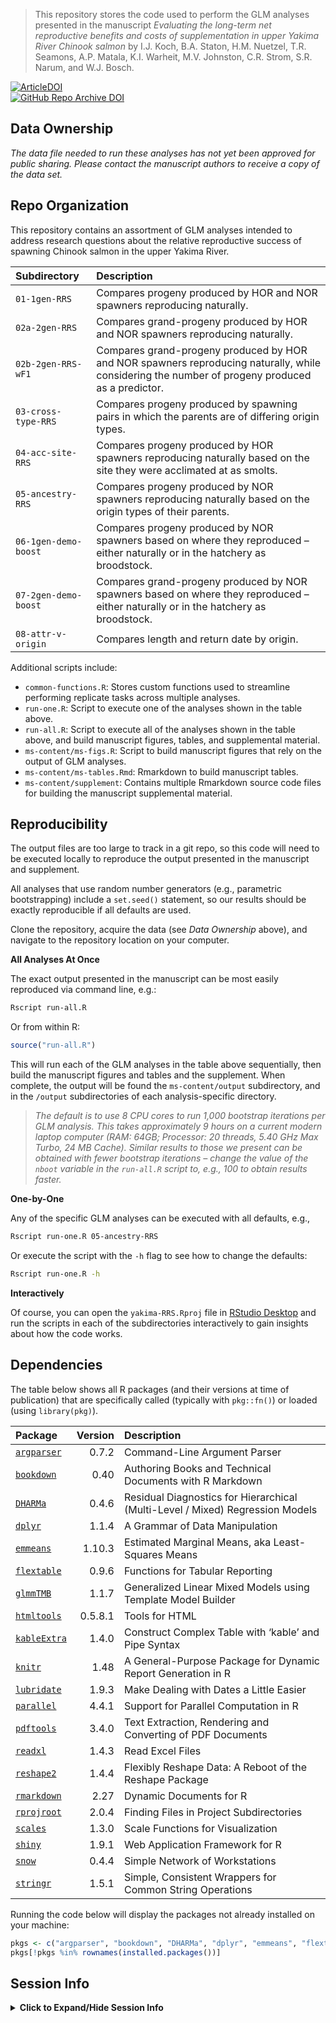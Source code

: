 
> This repository stores the code used to perform the GLM analyses
> presented in the manuscript *Evaluating the long-term net reproductive
> benefits and costs of supplementation in upper Yakima River Chinook
> salmon* by I.J. Koch, B.A. Staton, H.M. Nuetzel, T.R. Seamons, A.P.
> Matala, K.I. Warheit, M.V. Johnston, C.R. Strom, S.R. Narum, and W.J.
> Bosch.

[![ArticleDOI](https://img.shields.io/badge/Article-PLACEHOLDER%20IF%20ACCEPTED-blue?logo=doi&logoColor=f5f5f5)]()  
[![GitHub Repo Archive
DOI](https://img.shields.io/badge/GitHub%20Repo%20Archive-PLACEHOLDER%20WHEN%20MINTED-blue?logo=github)]()

## Data Ownership

*The data file needed to run these analyses has not yet been approved
for public sharing. Please contact the manuscript authors to receive a
copy of the data set.*

## Repo Organization

This repository contains an assortment of GLM analyses intended to
address research questions about the relative reproductive success of
spawning Chinook salmon in the upper Yakima River.

| Subdirectory         | Description                                                                                                                                     |
|:---------------------|:------------------------------------------------------------------------------------------------------------------------------------------------|
| `01-1gen-RRS`        | Compares progeny produced by HOR and NOR spawners reproducing naturally.                                                                        |
| `02a-2gen-RRS`       | Compares grand-progeny produced by HOR and NOR spawners reproducing naturally.                                                                  |
| `02b-2gen-RRS-wF1`   | Compares grand-progeny produced by HOR and NOR spawners reproducing naturally, while considering the number of progeny produced as a predictor. |
| `03-cross-type-RRS`  | Compares progeny produced by spawning pairs in which the parents are of differing origin types.                                                 |
| `04-acc-site-RRS`    | Compares progeny produced by HOR spawners reproducing naturally based on the site they were acclimated at as smolts.                            |
| `05-ancestry-RRS`    | Compares progeny produced by NOR spawners reproducing naturally based on the origin types of their parents.                                     |
| `06-1gen-demo-boost` | Compares progeny produced by NOR spawners based on where they reproduced – either naturally or in the hatchery as broodstock.                   |
| `07-2gen-demo-boost` | Compares grand-progeny produced by NOR spawners based on where they reproduced – either naturally or in the hatchery as broodstock.             |
| `08-attr-v-origin`   | Compares length and return date by origin.                                                                                                      |

Additional scripts include:

- `common-functions.R`: Stores custom functions used to streamline
  performing replicate tasks across multiple analyses.
- `run-one.R`: Script to execute one of the analyses shown in the table
  above.
- `run-all.R`: Script to execute all of the analyses shown in the table
  above, and build manuscript figures, tables, and supplemental
  material.
- `ms-content/ms-figs.R`: Script to build manuscript figures that rely
  on the output of GLM analyses.
- `ms-content/ms-tables.Rmd`: Rmarkdown to build manuscript tables.
- `ms-content/supplement`: Contains multiple Rmarkdown source code files
  for building the manuscript supplemental material.

## Reproducibility

The output files are too large to track in a git repo, so this code will
need to be executed locally to reproduce the output presented in the
manuscript and supplement.

All analyses that use random number generators (e.g., parametric
bootstrapping) include a `set.seed()` statement, so our results should
be exactly reproducible if all defaults are used.

Clone the repository, acquire the data (see *Data Ownership* above), and
navigate to the repository location on your computer.

**All Analyses At Once**

The exact output presented in the manuscript can be most easily
reproduced via command line, e.g.:

``` bash
Rscript run-all.R
```

Or from within R:

``` r
source("run-all.R")
```

This will run each of the GLM analyses in the table above sequentially,
then build the manuscript figures and tables and the supplement. When
complete, the output will be found the `ms-content/output` subdirectory,
and in the `/output` subdirectories of each analysis-specific directory.

> *The default is to use 8 CPU cores to run 1,000 bootstrap iterations
> per GLM analysis. This takes approximately 9 hours on a current modern
> laptop computer (RAM: 64GB; Processor: 20 threads, 5.40 GHz Max Turbo,
> 24 MB Cache). Similar results to those we present can be obtained with
> fewer bootstrap iterations – change the value of the `nboot` variable
> in the `run-all.R` script to, e.g., 100 to obtain results faster.*

**One-by-One**

Any of the specific GLM analyses can be executed with all defaults,
e.g.,

``` bash
Rscript run-one.R 05-ancestry-RRS
```

Or execute the script with the `-h` flag to see how to change the
defaults:

``` bash
Rscript run-one.R -h
```

**Interactively**

Of course, you can open the `yakima-RRS.Rproj` file in [RStudio
Desktop](https://posit.co/download/rstudio-desktop/) and run the scripts
in each of the subdirectories interactively to gain insights about how
the code works.

## Dependencies

The table below shows all R packages (and their versions at time of
publication) that are specifically called (typically with `pkg::fn()`)
or loaded (using `library(pkg)`).

| Package                                                       | Version | Description                                                                   |
|:--------------------------------------------------------------|--------:|:------------------------------------------------------------------------------|
| [`argparser`](https://CRAN.R-project.org/package=argparser)   |   0.7.2 | Command-Line Argument Parser                                                  |
| [`bookdown`](https://CRAN.R-project.org/package=bookdown)     |    0.40 | Authoring Books and Technical Documents with R Markdown                       |
| [`DHARMa`](https://CRAN.R-project.org/package=DHARMa)         |   0.4.6 | Residual Diagnostics for Hierarchical (Multi-Level / Mixed) Regression Models |
| [`dplyr`](https://CRAN.R-project.org/package=dplyr)           |   1.1.4 | A Grammar of Data Manipulation                                                |
| [`emmeans`](https://CRAN.R-project.org/package=emmeans)       |  1.10.3 | Estimated Marginal Means, aka Least-Squares Means                             |
| [`flextable`](https://CRAN.R-project.org/package=flextable)   |   0.9.6 | Functions for Tabular Reporting                                               |
| [`glmmTMB`](https://CRAN.R-project.org/package=glmmTMB)       |   1.1.7 | Generalized Linear Mixed Models using Template Model Builder                  |
| [`htmltools`](https://CRAN.R-project.org/package=htmltools)   | 0.5.8.1 | Tools for HTML                                                                |
| [`kableExtra`](https://CRAN.R-project.org/package=kableExtra) |   1.4.0 | Construct Complex Table with ‘kable’ and Pipe Syntax                          |
| [`knitr`](https://CRAN.R-project.org/package=knitr)           |    1.48 | A General-Purpose Package for Dynamic Report Generation in R                  |
| [`lubridate`](https://CRAN.R-project.org/package=lubridate)   |   1.9.3 | Make Dealing with Dates a Little Easier                                       |
| [`parallel`](https://CRAN.R-project.org/package=parallel)     |   4.4.1 | Support for Parallel Computation in R                                         |
| [`pdftools`](https://CRAN.R-project.org/package=pdftools)     |   3.4.0 | Text Extraction, Rendering and Converting of PDF Documents                    |
| [`readxl`](https://CRAN.R-project.org/package=readxl)         |   1.4.3 | Read Excel Files                                                              |
| [`reshape2`](https://CRAN.R-project.org/package=reshape2)     |   1.4.4 | Flexibly Reshape Data: A Reboot of the Reshape Package                        |
| [`rmarkdown`](https://CRAN.R-project.org/package=rmarkdown)   |    2.27 | Dynamic Documents for R                                                       |
| [`rprojroot`](https://CRAN.R-project.org/package=rprojroot)   |   2.0.4 | Finding Files in Project Subdirectories                                       |
| [`scales`](https://CRAN.R-project.org/package=scales)         |   1.3.0 | Scale Functions for Visualization                                             |
| [`shiny`](https://CRAN.R-project.org/package=shiny)           |   1.9.1 | Web Application Framework for R                                               |
| [`snow`](https://CRAN.R-project.org/package=snow)             |   0.4.4 | Simple Network of Workstations                                                |
| [`stringr`](https://CRAN.R-project.org/package=stringr)       |   1.5.1 | Simple, Consistent Wrappers for Common String Operations                      |

Running the code below will display the packages not already installed
on your machine:

``` r
pkgs <- c("argparser", "bookdown", "DHARMa", "dplyr", "emmeans", "flextable", "glmmTMB", "htmltools", "kableExtra", "knitr", "lubridate", "parallel", "pdftools", "readxl", "reshape2", "rmarkdown", "rprojroot", "scales", "shiny", "snow", "stringr")
pkgs[!pkgs %in% rownames(installed.packages())]
```

## Session Info

<details>
<summary>
<b>Click to Expand/Hide Session Info</b>
</summary>

    ## ─ Session info ───────────────────────────────────────────────────────────────
    ##  setting  value
    ##  version  R version 4.4.1 (2024-06-14 ucrt)
    ##  os       Windows 11 x64 (build 22631)
    ##  system   x86_64, mingw32
    ##  ui       RTerm
    ##  language (EN)
    ##  collate  English_United States.utf8
    ##  ctype    English_United States.utf8
    ##  tz       America/Los_Angeles
    ##  date     2024-09-03
    ##  pandoc   3.1.11 @ C:/Program Files/RStudio/resources/app/bin/quarto/bin/tools/ (via rmarkdown)
    ## 
    ## ─ Packages ───────────────────────────────────────────────────────────────────
    ##  ! package           * version    date (UTC) lib source
    ##    argparser         * 0.7.2      2024-04-04 [1] CRAN (R 4.4.1)
    ##    askpass             1.2.0      2023-09-03 [1] CRAN (R 4.4.1)
    ##    bookdown          * 0.40       2024-07-02 [1] CRAN (R 4.4.1)
    ##    boot                1.3-30     2024-02-26 [2] CRAN (R 4.4.1)
    ##    cellranger          1.1.0      2016-07-27 [1] CRAN (R 4.4.1)
    ##    cli                 3.6.3      2024-06-21 [1] CRAN (R 4.4.1)
    ##    coda                0.19-4.1   2024-01-31 [1] CRAN (R 4.4.1)
    ##    colorspace          2.1-1      2024-07-26 [1] CRAN (R 4.4.1)
    ##    crayon              1.5.3      2024-06-20 [1] CRAN (R 4.4.1)
    ##    crul                1.5.0      2024-07-19 [1] CRAN (R 4.4.1)
    ##    curl                5.2.1      2024-03-01 [1] CRAN (R 4.4.1)
    ##    data.table          1.15.4     2024-03-30 [1] CRAN (R 4.4.1)
    ##    DHARMa            * 0.4.6      2022-09-08 [1] CRAN (R 4.4.1)
    ##    digest              0.6.36     2024-06-23 [1] CRAN (R 4.4.1)
    ##    dplyr             * 1.1.4      2023-11-17 [1] CRAN (R 4.4.1)
    ##    emmeans           * 1.10.3     2024-07-01 [1] CRAN (R 4.4.1)
    ##    estimability        1.5.1      2024-05-12 [1] CRAN (R 4.4.1)
    ##    evaluate            0.24.0     2024-06-10 [1] CRAN (R 4.4.1)
    ##    fansi               1.0.6      2023-12-08 [1] CRAN (R 4.4.1)
    ##    fastmap             1.2.0      2024-05-15 [1] CRAN (R 4.4.1)
    ##    flextable         * 0.9.6      2024-05-05 [1] CRAN (R 4.4.1)
    ##    fontBitstreamVera   0.1.1      2017-02-01 [1] CRAN (R 4.4.0)
    ##    fontLiberation      0.1.0      2016-10-15 [1] CRAN (R 4.4.0)
    ##    fontquiver          0.2.1      2017-02-01 [1] CRAN (R 4.4.1)
    ##    gdtools             0.3.7      2024-03-05 [1] CRAN (R 4.4.1)
    ##    generics            0.1.3      2022-07-05 [1] CRAN (R 4.4.1)
    ##    gfonts              0.2.0      2023-01-08 [1] CRAN (R 4.4.1)
    ##    glmmTMB           * 1.1.7      2023-04-05 [1] CRAN (R 4.4.1)
    ##    glue                1.7.0      2024-01-09 [1] CRAN (R 4.4.1)
    ##    htmltools         * 0.5.8.1    2024-04-04 [1] CRAN (R 4.4.1)
    ##    httpcode            0.3.0      2020-04-10 [1] CRAN (R 4.4.1)
    ##    httpuv              1.6.15     2024-03-26 [1] CRAN (R 4.4.1)
    ##    jsonlite            1.8.8      2023-12-04 [1] CRAN (R 4.4.1)
    ##    kableExtra        * 1.4.0      2024-01-24 [1] CRAN (R 4.4.1)
    ##    knitr             * 1.48       2024-07-07 [1] CRAN (R 4.4.1)
    ##    later               1.3.2      2023-12-06 [1] CRAN (R 4.4.1)
    ##    lattice             0.22-6     2024-03-20 [2] CRAN (R 4.4.1)
    ##    lifecycle           1.0.4      2023-11-07 [1] CRAN (R 4.4.1)
    ##    lme4                1.1-35.5   2024-07-03 [1] CRAN (R 4.4.1)
    ##    lubridate         * 1.9.3      2023-09-27 [1] CRAN (R 4.4.1)
    ##    magrittr            2.0.3      2022-03-30 [1] CRAN (R 4.4.1)
    ##    MASS                7.3-60.2   2024-04-26 [2] CRAN (R 4.4.1)
    ##    Matrix              1.7-0      2024-04-26 [2] CRAN (R 4.4.1)
    ##    mime                0.12       2021-09-28 [1] CRAN (R 4.4.0)
    ##    minqa               1.2.7      2024-05-20 [1] CRAN (R 4.4.1)
    ##    munsell             0.5.1      2024-04-01 [1] CRAN (R 4.4.1)
    ##    mvtnorm             1.2-6      2024-08-17 [1] CRAN (R 4.4.1)
    ##    nlme                3.1-164    2023-11-27 [2] CRAN (R 4.4.1)
    ##    nloptr              2.1.1      2024-06-25 [1] CRAN (R 4.4.1)
    ##    numDeriv            2016.8-1.1 2019-06-06 [1] CRAN (R 4.4.0)
    ##    officer             0.6.6      2024-05-05 [1] CRAN (R 4.4.1)
    ##    openssl             2.2.0      2024-05-16 [1] CRAN (R 4.4.1)
    ##    pdftools          * 3.4.0      2023-09-25 [1] CRAN (R 4.4.1)
    ##    pillar              1.9.0      2023-03-22 [1] CRAN (R 4.4.1)
    ##    pkgconfig           2.0.3      2019-09-22 [1] CRAN (R 4.4.1)
    ##    plyr                1.8.9      2023-10-02 [1] CRAN (R 4.4.1)
    ##    promises            1.3.0      2024-04-05 [1] CRAN (R 4.4.1)
    ##    qpdf                1.3.3      2024-03-25 [1] CRAN (R 4.4.1)
    ##    R6                  2.5.1      2021-08-19 [1] CRAN (R 4.4.1)
    ##    ragg                1.3.2      2024-05-15 [1] CRAN (R 4.4.1)
    ##    Rcpp                1.0.13     2024-07-17 [1] CRAN (R 4.4.1)
    ##    readxl            * 1.4.3      2023-07-06 [1] CRAN (R 4.4.1)
    ##    renv                1.0.7      2024-04-11 [1] CRAN (R 4.4.1)
    ##    reshape2          * 1.4.4      2020-04-09 [1] CRAN (R 4.4.1)
    ##    rlang               1.1.4      2024-06-04 [1] CRAN (R 4.4.1)
    ##    rmarkdown         * 2.27       2024-05-17 [1] CRAN (R 4.4.1)
    ##    rprojroot         * 2.0.4      2023-11-05 [1] CRAN (R 4.4.1)
    ##    rstudioapi          0.16.0     2024-03-24 [1] CRAN (R 4.4.1)
    ##    scales            * 1.3.0      2023-11-28 [1] CRAN (R 4.4.1)
    ##    sessioninfo         1.2.2      2021-12-06 [1] CRAN (R 4.4.1)
    ##    shiny             * 1.9.1      2024-08-01 [1] CRAN (R 4.4.1)
    ##    snow              * 0.4-4      2021-10-27 [1] CRAN (R 4.4.0)
    ##    stringi             1.8.4      2024-05-06 [1] CRAN (R 4.4.0)
    ##    stringr           * 1.5.1      2023-11-14 [1] CRAN (R 4.4.1)
    ##    svglite             2.1.3      2023-12-08 [1] CRAN (R 4.4.1)
    ##    systemfonts         1.1.0      2024-05-15 [1] CRAN (R 4.4.1)
    ##    textshaping         0.4.0      2024-05-24 [1] CRAN (R 4.4.1)
    ##    tibble              3.2.1      2023-03-20 [1] CRAN (R 4.4.1)
    ##    tidyselect          1.2.1      2024-03-11 [1] CRAN (R 4.4.1)
    ##    timechange          0.3.0      2024-01-18 [1] CRAN (R 4.4.1)
    ##  D TMB                 1.9.14     2024-07-03 [1] CRAN (R 4.4.1)
    ##    utf8                1.2.4      2023-10-22 [1] CRAN (R 4.4.1)
    ##    uuid                1.2-1      2024-07-29 [1] CRAN (R 4.4.1)
    ##    vctrs               0.6.5      2023-12-01 [1] CRAN (R 4.4.1)
    ##    viridisLite         0.4.2      2023-05-02 [1] CRAN (R 4.4.1)
    ##    xfun                0.46       2024-07-18 [1] CRAN (R 4.4.1)
    ##    xml2                1.3.6      2023-12-04 [1] CRAN (R 4.4.1)
    ##    xtable              1.8-4      2019-04-21 [1] CRAN (R 4.4.1)
    ##    yaml                2.3.10     2024-07-26 [1] CRAN (R 4.4.1)
    ##    zip                 2.3.1      2024-01-27 [1] CRAN (R 4.4.1)
    ## 
    ##  [1] C:/Users/bstaton/AppData/Local/R/win-library/4.4
    ##  [2] C:/Program Files/R/R-4.4.1/library
    ## 
    ##  D ── DLL MD5 mismatch, broken installation.
    ## 
    ## ──────────────────────────────────────────────────────────────────────────────

</details>
